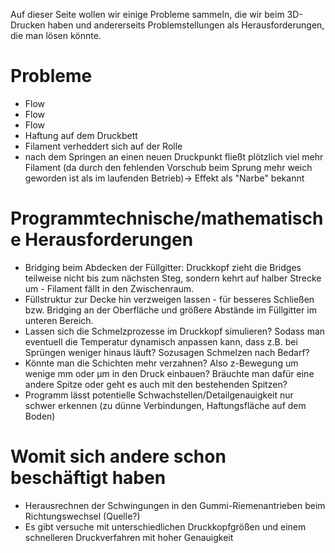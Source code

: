 Auf dieser Seite wollen wir einige Probleme sammeln, die wir beim
3D-Drucken haben und andererseits Problemstellungen als
Herausforderungen, die man lösen könnte.

# Probleme

  - Flow
  - Flow
  - Flow
  - Haftung auf dem Druckbett
  - Filament verheddert sich auf der Rolle
  - nach dem Springen an einen neuen Druckpunkt fließt plötzlich viel
    mehr Filament (da durch den fehlenden Vorschub beim Sprung mehr
    weich geworden ist als im laufenden Betrieb)-\> Effekt als "Narbe"
    bekannt

# Programmtechnische/mathematische Herausforderungen

  - Bridging beim Abdecken der Füllgitter: Druckkopf zieht die Bridges
    teilweise nicht bis zum nächsten Steg, sondern kehrt auf halber
    Strecke um - Filament fällt in den Zwischenraum.
  - Füllstruktur zur Decke hin verzweigen lassen - für besseres
    Schließen bzw. Bridging an der Oberfläche und größere Abstände im
    Füllgitter im unteren Bereich.
  - Lassen sich die Schmelzprozesse im Druckkopf simulieren? Sodass man
    eventuell die Temperatur dynamisch anpassen kann, dass z.B. bei
    Sprüngen weniger hinaus läuft? Sozusagen Schmelzen nach Bedarf?
  - Könnte man die Schichten mehr verzahnen? Also z-Bewegung um wenige
    mm oder µm in den Druck einbauen? Bräuchte man dafür eine andere
    Spitze oder geht es auch mit den bestehenden Spitzen?
  - Programm lässt potentielle Schwachstellen/Detailgenauigkeit nur
    schwer erkennen (zu dünne Verbindungen, Haftungsfläche auf dem
    Boden)

# Womit sich andere schon beschäftigt haben

  - Herausrechnen der Schwingungen in den Gummi-Riemenantrieben beim
    Richtungswechsel (Quelle?)
  - Es gibt versuche mit unterschiedlichen Druckkopfgrößen und einem
    schnelleren Druckverfahren mit hoher Genauigkeit